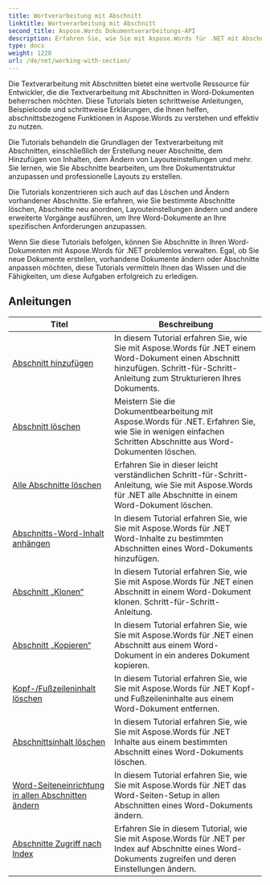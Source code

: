 ```yaml
---
title: Wortverarbeitung mit Abschnitt
linktitle: Wortverarbeitung mit Abschnitt
second_title: Aspose.Words Dokumentverarbeitungs-API
description: Erfahren Sie, wie Sie mit Aspose.Words für .NET mit Abschnitten in Word-Dokumenten arbeiten. Schritt-für-Schritt-Tutorials mit Beispielcode zum effizienten Erstellen, Bearbeiten und Formatieren von Abschnitten.
type: docs
weight: 1220
url: /de/net/working-with-section/
---
```

Die Textverarbeitung mit Abschnitten bietet eine wertvolle Ressource für Entwickler, die die Textverarbeitung mit Abschnitten in Word-Dokumenten beherrschen möchten. Diese Tutorials bieten schrittweise Anleitungen, Beispielcode und schrittweise Erklärungen, die Ihnen helfen, abschnittsbezogene Funktionen in Aspose.Words zu verstehen und effektiv zu nutzen.

Die Tutorials behandeln die Grundlagen der Textverarbeitung mit Abschnitten, einschließlich der Erstellung neuer Abschnitte, dem Hinzufügen von Inhalten, dem Ändern von Layouteinstellungen und mehr. Sie lernen, wie Sie Abschnitte bearbeiten, um Ihre Dokumentstruktur anzupassen und professionelle Layouts zu erstellen.

Die Tutorials konzentrieren sich auch auf das Löschen und Ändern vorhandener Abschnitte. Sie erfahren, wie Sie bestimmte Abschnitte löschen, Abschnitte neu anordnen, Layouteinstellungen ändern und andere erweiterte Vorgänge ausführen, um Ihre Word-Dokumente an Ihre spezifischen Anforderungen anzupassen.

Wenn Sie diese Tutorials befolgen, können Sie Abschnitte in Ihren Word-Dokumenten mit Aspose.Words für .NET problemlos verwalten. Egal, ob Sie neue Dokumente erstellen, vorhandene Dokumente ändern oder Abschnitte anpassen möchten, diese Tutorials vermitteln Ihnen das Wissen und die Fähigkeiten, um diese Aufgaben erfolgreich zu erledigen.

 ## Anleitungen
| Titel | Beschreibung |
| --- | --- |
| [Abschnitt hinzufügen](./add-section/) | In diesem Tutorial erfahren Sie, wie Sie mit Aspose.Words für .NET einem Word-Dokument einen Abschnitt hinzufügen. Schritt-für-Schritt-Anleitung zum Strukturieren Ihres Dokuments. |
| [Abschnitt löschen](./delete-section/) | Meistern Sie die Dokumentbearbeitung mit Aspose.Words für .NET. Erfahren Sie, wie Sie in wenigen einfachen Schritten Abschnitte aus Word-Dokumenten löschen. |
| [Alle Abschnitte löschen](./delete-all-sections/) | Erfahren Sie in dieser leicht verständlichen Schritt-für-Schritt-Anleitung, wie Sie mit Aspose.Words für .NET alle Abschnitte in einem Word-Dokument löschen. |
| [Abschnitts-Word-Inhalt anhängen](./append-section-content/) | In diesem Tutorial erfahren Sie, wie Sie mit Aspose.Words für .NET Word-Inhalte zu bestimmten Abschnitten eines Word-Dokuments hinzufügen.  |
| [Abschnitt „Klonen“](./clone-section/) | In diesem Tutorial erfahren Sie, wie Sie mit Aspose.Words für .NET einen Abschnitt in einem Word-Dokument klonen. Schritt-für-Schritt-Anleitung. |
| [Abschnitt „Kopieren“](./copy-section/) | In diesem Tutorial erfahren Sie, wie Sie mit Aspose.Words für .NET einen Abschnitt aus einem Word-Dokument in ein anderes Dokument kopieren. |
| [Kopf-/Fußzeileninhalt löschen](./delete-header-footer-content/) | In diesem Tutorial erfahren Sie, wie Sie mit Aspose.Words für .NET Kopf- und Fußzeileninhalte aus einem Word-Dokument entfernen.  |
| [Abschnittsinhalt löschen](./delete-section-content/) | In diesem Tutorial erfahren Sie, wie Sie mit Aspose.Words für .NET Inhalte aus einem bestimmten Abschnitt eines Word-Dokuments löschen. |
| [Word-Seiteneinrichtung in allen Abschnitten ändern](./modify-page-setup-in-all-sections/) | In diesem Tutorial erfahren Sie, wie Sie mit Aspose.Words für .NET das Word-Seiten-Setup in allen Abschnitten eines Word-Dokuments ändern. |
| [Abschnitte Zugriff nach Index](./sections-access-by-index/) | Erfahren Sie in diesem Tutorial, wie Sie mit Aspose.Words für .NET per Index auf Abschnitte eines Word-Dokuments zugreifen und deren Einstellungen ändern. |
